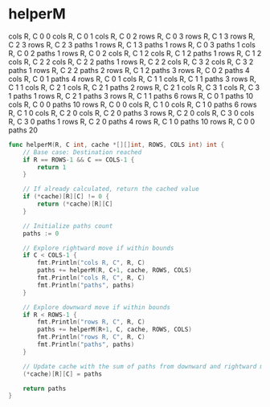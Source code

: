 # helperM

cols R, C 0 0
cols R, C 0 1
cols R, C 0 2
rows R, C 0 3
rows R, C 1 3
rows R, C 2 3
rows R, C 2 3
paths 1
rows R, C 1 3
paths 1
rows R, C 0 3
paths 1
cols R, C 0 2
paths 1
rows R, C 0 2
cols R, C 1 2
cols R, C 1 2
paths 1
rows R, C 1 2
cols R, C 2 2
cols R, C 2 2
paths 1
rows R, C 2 2
cols R, C 3 2
cols R, C 3 2
paths 1
rows R, C 2 2
paths 2
rows R, C 1 2
paths 3
rows R, C 0 2
paths 4
cols R, C 0 1
paths 4
rows R, C 0 1
cols R, C 1 1
cols R, C 1 1
paths 3
rows R, C 1 1
cols R, C 2 1
cols R, C 2 1
paths 2
rows R, C 2 1
cols R, C 3 1
cols R, C 3 1
paths 1
rows R, C 2 1
paths 3
rows R, C 1 1
paths 6
rows R, C 0 1
paths 10
cols R, C 0 0
paths 10
rows R, C 0 0
cols R, C 1 0
cols R, C 1 0
paths 6
rows R, C 1 0
cols R, C 2 0
cols R, C 2 0
paths 3
rows R, C 2 0
cols R, C 3 0
cols R, C 3 0
paths 1
rows R, C 2 0
paths 4
rows R, C 1 0
paths 10
rows R, C 0 0
paths 20

```go
func helperM(R, C int, cache *[][]int, ROWS, COLS int) int {
	// Base case: Destination reached
	if R == ROWS-1 && C == COLS-1 {
		return 1
	}

	// If already calculated, return the cached value
	if (*cache)[R][C] != 0 {
		return (*cache)[R][C]
	}

	// Initialize paths count
	paths := 0

	// Explore rightward move if within bounds
	if C < COLS-1 {
		fmt.Println("cols R, C", R, C)
		paths += helperM(R, C+1, cache, ROWS, COLS)
		fmt.Println("cols R, C", R, C)
		fmt.Println("paths", paths)
	}

	// Explore downward move if within bounds
	if R < ROWS-1 {
		fmt.Println("rows R, C", R, C)
		paths += helperM(R+1, C, cache, ROWS, COLS)
		fmt.Println("rows R, C", R, C)
		fmt.Println("paths", paths)
	}

	// Update cache with the sum of paths from downward and rightward moves
	(*cache)[R][C] = paths

	return paths
}
```
